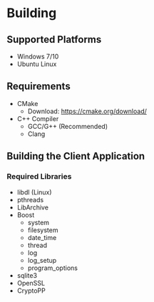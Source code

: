 # Building

## Supported Platforms

* Windows 7/10
* Ubuntu Linux

## Requirements

* CMake
  * Download: https://cmake.org/download/
* C++ Compiler
  * GCC/G++ (Recommended)
  * Clang

## Building the Client Application

### Required Libraries

* libdl (Linux)
* pthreads
* LibArchive
* Boost
  * system
  * filesystem
  * date_time
  * thread
  * log
  * log_setup
  * program_options
* sqlite3
* OpenSSL
* CryptoPP
